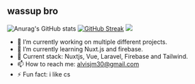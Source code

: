 ## wassup bro
![Anurag's GitHub stats](https://github-readme-stats.vercel.app/api?username=alvisjohnmark&theme=tokyonight&show_icons=true)
[![GitHub Streak](https://github-readme-streak-stats.herokuapp.com?user=alvisjohnmark&theme=tokyonight)](https://git.io/streak-stats)
![](https://komarev.com/ghpvc/?username=alvisjohnmark&color=green)


- 🔭 I’m currently working on multiple different projects.
- 🌱 I’m currently learning Nuxt.js and firebase.
- 💬 Current stack: Nuxtjs, Vue, Laravel, Firebase and Tailwind.
- 📫 How to reach me: alvisjm30@gmail.com
- ⚡ Fun fact: i like cs

